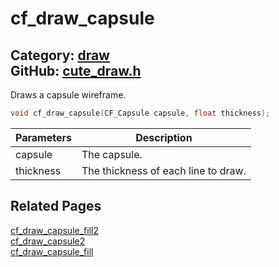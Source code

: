 [//]: # (This file is automatically generated by Cute Framework's docs parser.)
[//]: # (Do not edit this file by hand!)
[//]: # (See: https://github.com/RandyGaul/cute_framework/blob/master/samples/docs_parser.cpp)
[](../header.md ':include')

# cf_draw_capsule

Category: [draw](/api_reference?id=draw)  
GitHub: [cute_draw.h](https://github.com/RandyGaul/cute_framework/blob/master/include/cute_draw.h)  
---

Draws a capsule wireframe.

```cpp
void cf_draw_capsule(CF_Capsule capsule, float thickness);
```

Parameters | Description
--- | ---
capsule | The capsule.
thickness | The thickness of each line to draw.

## Related Pages

[cf_draw_capsule_fill2](/draw/cf_draw_capsule_fill2.md)  
[cf_draw_capsule2](/draw/cf_draw_capsule2.md)  
[cf_draw_capsule_fill](/draw/cf_draw_capsule_fill.md)  
